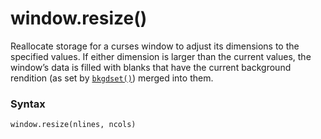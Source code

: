 # window.resize()

Reallocate storage for a curses window to adjust its dimensions to the specified values. If either dimension is larger than the current values, the window’s data is filled with blanks that have the current background rendition (as set by [`bkgdset()`](/modules/curses/window/bkgdset.md)) merged into them.

### Syntax

```python
window.resize(nlines, ncols)
```